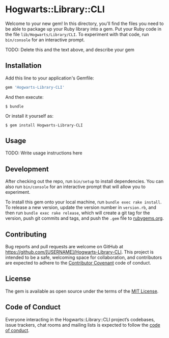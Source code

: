 # Hogwarts::Library::CLI

Welcome to your new gem! In this directory, you'll find the files you need to be able to package up your Ruby library into a gem. Put your Ruby code in the file `lib/Hogwarts/Library/CLI`. To experiment with that code, run `bin/console` for an interactive prompt.

TODO: Delete this and the text above, and describe your gem

## Installation

Add this line to your application's Gemfile:

```ruby
gem 'Hogwarts-Library-CLI'
```

And then execute:

    $ bundle

Or install it yourself as:

    $ gem install Hogwarts-Library-CLI

## Usage

TODO: Write usage instructions here

## Development

After checking out the repo, run `bin/setup` to install dependencies. You can also run `bin/console` for an interactive prompt that will allow you to experiment.

To install this gem onto your local machine, run `bundle exec rake install`. To release a new version, update the version number in `version.rb`, and then run `bundle exec rake release`, which will create a git tag for the version, push git commits and tags, and push the `.gem` file to [rubygems.org](https://rubygems.org).

## Contributing

Bug reports and pull requests are welcome on GitHub at https://github.com/[USERNAME]/Hogwarts-Library-CLI. This project is intended to be a safe, welcoming space for collaboration, and contributors are expected to adhere to the [Contributor Covenant](http://contributor-covenant.org) code of conduct.

## License

The gem is available as open source under the terms of the [MIT License](https://opensource.org/licenses/MIT).

## Code of Conduct

Everyone interacting in the Hogwarts::Library::CLI project’s codebases, issue trackers, chat rooms and mailing lists is expected to follow the [code of conduct](https://github.com/[USERNAME]/Hogwarts-Library-CLI/blob/master/CODE_OF_CONDUCT.md).

